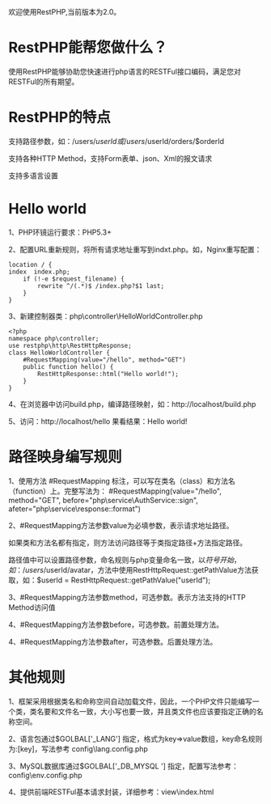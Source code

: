 欢迎使用RestPHP,当前版本为2.0。

# RestPHP能帮您做什么？
使用RestPHP能够协助您快速进行php语言的RESTFul接口编码，满足您对RESTFul的所有期望。

# RestPHP的特点
支持路径参数，如：/users/$userId 或 /users/$userId/orders/$orderId

支持各种HTTP Method，支持Form表单、json、Xml的报文请求

支持多语言设置

# Hello world
1、PHP环镜运行要求：PHP5.3+

2、配置URL重新规则，将所有请求地址重写到indxt.php。如，Nginx重写配置：

    location / {
	index  index.php;
        if (!-e $request_filename) {            
            rewrite ^/(.*)$ /index.php?$1 last;                
        }            
    }

3、新建控制器类：php\controller\HelloWorldController.php

    <?php
    namespace php\controller;
    use restphp\http\RestHttpResponse;
    class HelloWorldController {
        #RequestMapping(value="/hello", method="GET")
        public function hello() {
            RestHttpResponse::html("Hello world!");
        }
    }

4、在浏览器中访问build.php，编译路径映射，如：http://localhost/build.php

5、访问：http://localhost/hello 果看结果：Hello world!

# 路径映身编写规则
1、使用方法 #RequestMapping 标注，可以写在类名（class）和方法名（function）上。完整写法为：
 #RequestMapping(value="/hello", method="GET", before="php\service\AuthService::sign", afeter="php\service\response::format")

2、#RequestMapping方法参数value为必填参数，表示请求地址路径。

如果类和方法名都有指定，则方法访问路径等于类指定路径+方法指定路径。

路径值中可以设置路径参数，命名规则与php变量命名一致，以$符号开始，如：/users/$userId/avatar，方法中使用RestHttpRequest::getPathValue方法获取，如：$userId = RestHttpRequest::getPathValue("userId");

3、#RequestMapping方法参数method，可选参数。表示方法支持的HTTP Method访问值

4、#RequestMapping方法参数before，可选参数。前置处理方法。

4、#RequestMapping方法参数after，可选参数。后置处理方法。

# 其他规则

1、框架采用根据类名和命称空间自动加载文件，因此，一个PHP文件只能编写一个类，类名要和文件名一致，大小写也要一致，并且类文件也应该要指定正确的名称空间。

2、语言包通过$GOLBAL['_LANG'] 指定，格式为key=>value数组，key命名规则为:[key]，写法参考 config\lang.config.php

3、MySQL数据库通过$GOLBAL['_DB_MYSQL '] 指定，配置写法参考：config\env.config.php

4、提供前端RESTFul基本请求封装，详细参考：view\index.html
